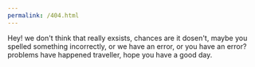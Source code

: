 ```yaml
---
permalink: /404.html
---
```


Hey! we don't think that really exsists, chances are it dosen't, maybe you spelled something incorrectly, or we have an error, or you have an error? problems have happened traveller, hope you have a good day.
